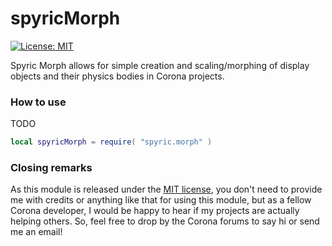 # spyricMorph
[![License: MIT](https://img.shields.io/badge/License-MIT-yellow.svg)](https://github.com/XeduR/spyricMorph/blob/master/LICENSE)

Spyric Morph allows for simple creation and scaling/morphing of display objects and their physics bodies in Corona projects. 

### How to use
TODO
```lua
local spyricMorph = require( "spyric.morph" )
```

### Closing remarks
As this module is released under the [MIT license](https://github.com/XeduR/spyricMorph/blob/master/LICENSE), you don't need to provide me with credits or anything like that for using this module, but as a fellow Corona developer, I would be happy to hear if my projects are actually helping others. So, feel free to drop by the Corona forums to say hi or send me an email!
